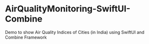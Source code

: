 # AirQualityMonitoring-SwiftUI-Combine
Demo to show Air Quality Indices of Cities (in India) using SwiftUI and Combine Framework
